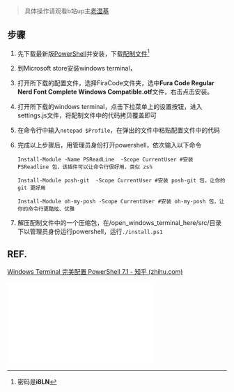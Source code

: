 
<!-- more -->

> 具体操作请观看b站up主[老湿基](https://www.bilibili.com/video/BV11y4y147y4?share_source=copy_web)

## 步骤

1. 先下载最新版[PowerShell](https://github.com/PowerShell/PowerShell)并安装，下载[配制文件](https://caiyun.139.com/m/i?185C7GiB2VOiN)[^1]

2. 到Microsoft store安装windows terminal，

3. 打开所下载的配置文件，选择FiraCode文件夹，选中**Fura Code Regular Nerd Font Complete Windows Compatible.otf**文件，右击点击安装。

4. 打开所下载的windows terminal，点击下拉菜单上的设置按钮，进入settings.js文件，将配制文件中的代码拷贝覆盖即可

5. 在命令行中输入`notepad $Profile`，在弹出的文件中粘贴配置文件中的代码

6. 完成以上步骤后，用管理员身份打开powershell，依次输入以下命令

   ```
   Install-Module -Name PSReadLine  -Scope CurrentUser #安装 PSReadline 包，该插件可以让命令行很好用，类似 zsh

   Install-Module posh-git  -Scope CurrentUser #安装 posh-git 包，让你的 git 更好用

   Install-Module oh-my-posh -Scope CurrentUser #安装 oh-my-posh 包，让你的命令行更酷炫、优雅
   ```

7. 解压配制文件中的一个压缩包，在/open_windows_terminal_here/src/目录下以管理员身份运行powershell，运行`./install.ps1`

## REF.

[Windows Terminal 完美配置 PowerShell 7.1 - 知乎 (zhihu.com)](https://zhuanlan.zhihu.com/p/137595941)

<iframe height=189 width=336 src="//player.bilibili.com/player.html?aid=802219507&bvid=BV11y4y147y4&cid=311976075&page=1" scrolling="no" border="0" frameborder="no" framespacing="0" allowfullscreen="true"> </iframe>

[^1]: 密码是**i8LN**